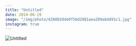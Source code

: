 ```yaml
---
title: "Untitled"
date: 2014-06-19
image: "/img/photo/428083dde0f56d2881aea209a6dd91c1.jpg"
instagram: true
---
```


![Untitled](/img/photo/428083dde0f56d2881aea209a6dd91c1.jpg)
